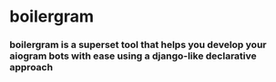 # boilergram
### boilergram is a superset tool that helps you develop your aiogram bots with ease using a django-like declarative approach
